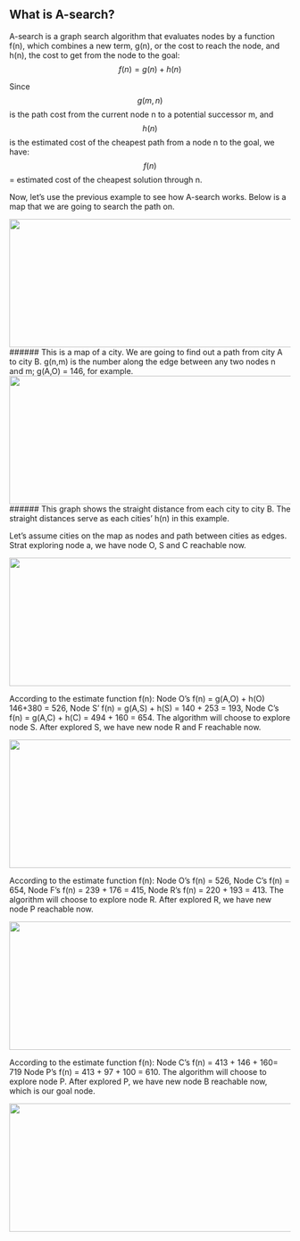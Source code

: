 ## What is A-search?

A-search is a graph search algorithm that evaluates nodes by a function f(n), which combines a new term, g(n), or the cost to reach the node, and h(n), the cost to get from the node to the goal: 
$$f(n) = g(n) + h(n)$$

Since $$g(m,n)$$ is the path cost from the current node n to a potential successor m, and $$h(n)$$ is the estimated cost of the cheapest path from a node n to the goal, we have:
$$f(n)$$ = estimated cost of the cheapest solution through n.

Now, let’s use the previous example to see how A-search works.
Below is a map that we are going to search the path on.


<img src="/assets/image00.jpg" width="520" height="230" />
###### This is a map of a city. We are going to find out a path from city A to city B.
g(n,m) is the number along the edge between any two nodes n and m; g(A,O) = 146, for example.


<img src="/assets/image02.jpg" width="520" height="230" />
###### This graph shows the straight distance from each city to city B. The straight distances serve as each cities’ h(n) in this example.


Let’s assume cities on the map as nodes and path between cities as edges.
Strat exploring node a, we have node O, S and C reachable now.


<img src="/assets/image01.jpg" width="520" height="230" />


According to the estimate function f(n):
Node O’s f(n) = g(A,O) + h(O) 146+380 = 526,
Node S’ f(n) = g(A,S) + h(S) = 140 + 253 = 193,
Node C’s f(n) = g(A,C) + h(C) = 494 + 160 = 654.
The algorithm will choose to explore node S.
After explored S, we have new node R and F reachable now.


<img src="/assets/image07.jpg" width="520" height="230" />


According to the estimate function f(n):
Node O’s f(n) = 526,
Node C’s f(n) = 654,
Node F’s f(n) = 239 + 176 = 415,
Node R’s f(n) = 220 + 193 = 413.
The algorithm will choose to explore node R.
After explored R, we have new node P reachable now.


<img src="/assets/image06.jpg" width="520" height="230" />


According to the estimate function f(n):
Node C’s f(n) = 413 + 146 + 160= 719
Node P’s f(n) = 413 + 97 + 100 = 610.
The algorithm will choose to explore node P.
After explored P, we have new node B reachable now, which is our goal node.


<img src="/assets/image08.jpg" width="520" height="230" />



